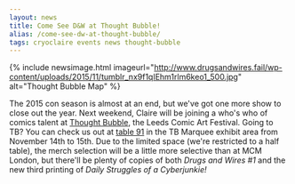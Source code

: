 ```yaml
---
layout: news
title: Come See D&W at Thought Bubble!
alias: /come-see-dw-at-thought-bubble/
tags: cryoclaire events news thought-bubble
---
```


{% include newsimage.html imageurl="http://www.drugsandwires.fail/wp-content/uploads/2015/11/tumblr_nx9f1qIEhm1rlm6keo1_500.jpg" alt="Thought Bubble Map" %}

The 2015 con season is almost at an end, but we've got one more show to close out the year. Next weekend, Claire will be joining a who's who of comics talent at [Thought Bubble](http://thoughtbubblefestival.com/), the Leeds Comic Art Festival. Going to TB? You can check us out at [table 91](http://thoughtbubblefestival.com/tb-marquee-floor-plan/) in the TB Marquee exhibit area from November 14th to 15th. Due to the limited space (we're restricted to a half table), the merch selection will be a little more selective than at MCM London, but there'll be plenty of copies of both *Drugs and Wires #1* and the new third printing of *Daily Struggles of a Cyberjunkie!*
